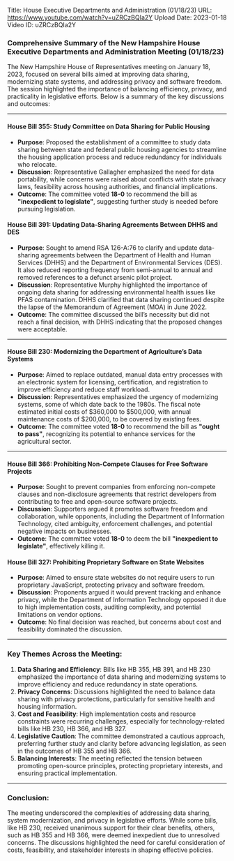 Title: House Executive Departments and Administration (01/18/23)
URL: https://www.youtube.com/watch?v=uZRCzBQIa2Y
Upload Date: 2023-01-18
Video ID: uZRCzBQIa2Y

### Comprehensive Summary of the New Hampshire House Executive Departments and Administration Meeting (01/18/23)

The New Hampshire House of Representatives meeting on January 18, 2023, focused on several bills aimed at improving data sharing, modernizing state systems, and addressing privacy and software freedom. The session highlighted the importance of balancing efficiency, privacy, and practicality in legislative efforts. Below is a summary of the key discussions and outcomes:

---

#### **House Bill 355: Study Committee on Data Sharing for Public Housing**
- **Purpose**: Proposed the establishment of a committee to study data sharing between state and federal public housing agencies to streamline the housing application process and reduce redundancy for individuals who relocate.
- **Discussion**: Representative Gallagher emphasized the need for data portability, while concerns were raised about conflicts with state privacy laws, feasibility across housing authorities, and financial implications.
- **Outcome**: The committee voted **18-0** to recommend the bill as **"inexpedient to legislate"**, suggesting further study is needed before pursuing legislation.

#### **House Bill 391: Updating Data-Sharing Agreements Between DHHS and DES**
- **Purpose**: Sought to amend RSA 126-A:76 to clarify and update data-sharing agreements between the Department of Health and Human Services (DHHS) and the Department of Environmental Services (DES). It also reduced reporting frequency from semi-annual to annual and removed references to a defunct arsenic pilot project.
- **Discussion**: Representative Murphy highlighted the importance of ongoing data sharing for addressing environmental health issues like PFAS contamination. DHHS clarified that data sharing continued despite the lapse of the Memorandum of Agreement (MOA) in June 2022.
- **Outcome**: The committee discussed the bill’s necessity but did not reach a final decision, with DHHS indicating that the proposed changes were acceptable.

---

#### **House Bill 230: Modernizing the Department of Agriculture’s Data Systems**
- **Purpose**: Aimed to replace outdated, manual data entry processes with an electronic system for licensing, certification, and registration to improve efficiency and reduce staff workload.
- **Discussion**: Representatives emphasized the urgency of modernizing systems, some of which date back to the 1980s. The fiscal note estimated initial costs of $360,000 to $500,000, with annual maintenance costs of $200,000, to be covered by existing fees.
- **Outcome**: The committee voted **18-0** to recommend the bill as **"ought to pass"**, recognizing its potential to enhance services for the agricultural sector.

---

#### **House Bill 366: Prohibiting Non-Compete Clauses for Free Software Projects**
- **Purpose**: Sought to prevent companies from enforcing non-compete clauses and non-disclosure agreements that restrict developers from contributing to free and open-source software projects.
- **Discussion**: Supporters argued it promotes software freedom and collaboration, while opponents, including the Department of Information Technology, cited ambiguity, enforcement challenges, and potential negative impacts on businesses.
- **Outcome**: The committee voted **18-0** to deem the bill **"inexpedient to legislate"**, effectively killing it.

#### **House Bill 327: Prohibiting Proprietary Software on State Websites**
- **Purpose**: Aimed to ensure state websites do not require users to run proprietary JavaScript, protecting privacy and software freedom.
- **Discussion**: Proponents argued it would prevent tracking and enhance privacy, while the Department of Information Technology opposed it due to high implementation costs, auditing complexity, and potential limitations on vendor options.
- **Outcome**: No final decision was reached, but concerns about cost and feasibility dominated the discussion.

---

### **Key Themes Across the Meeting**:
1. **Data Sharing and Efficiency**: Bills like HB 355, HB 391, and HB 230 emphasized the importance of data sharing and modernizing systems to improve efficiency and reduce redundancy in state operations.
2. **Privacy Concerns**: Discussions highlighted the need to balance data sharing with privacy protections, particularly for sensitive health and housing information.
3. **Cost and Feasibility**: High implementation costs and resource constraints were recurring challenges, especially for technology-related bills like HB 230, HB 366, and HB 327.
4. **Legislative Caution**: The committee demonstrated a cautious approach, preferring further study and clarity before advancing legislation, as seen in the outcomes of HB 355 and HB 366.
5. **Balancing Interests**: The meeting reflected the tension between promoting open-source principles, protecting proprietary interests, and ensuring practical implementation.

---

### **Conclusion**:
The meeting underscored the complexities of addressing data sharing, system modernization, and privacy in legislative efforts. While some bills, like HB 230, received unanimous support for their clear benefits, others, such as HB 355 and HB 366, were deemed inexpedient due to unresolved concerns. The discussions highlighted the need for careful consideration of costs, feasibility, and stakeholder interests in shaping effective policies.